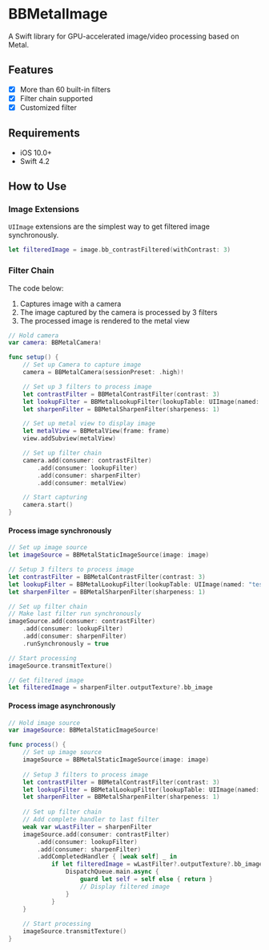# BBMetalImage

A Swift library for GPU-accelerated image/video processing based on Metal.

## Features

- [x] More than 60 built-in filters
- [x] Filter chain supported
- [x] Customized filter

## Requirements

- iOS 10.0+
- Swift 4.2

##  How to Use

### Image Extensions

`UIImage` extensions are the simplest way to get filtered image synchronously.

```swift
let filteredImage = image.bb_contrastFiltered(withContrast: 3)
```

### Filter Chain

The code below:

1. Captures image with a camera
2. The image captured by the camera is processed by 3 filters
3. The processed image is rendered to the metal view

```swift
// Hold camera
var camera: BBMetalCamera!

func setup() {
    // Set up Camera to capture image
    camera = BBMetalCamera(sessionPreset: .high)!

    // Set up 3 filters to process image
    let contrastFilter = BBMetalContrastFilter(contrast: 3)
    let lookupFilter = BBMetalLookupFilter(lookupTable: UIImage(named: "test_lookup")!.bb_metalTexture!)
    let sharpenFilter = BBMetalSharpenFilter(sharpeness: 1)

    // Set up metal view to display image
    let metalView = BBMetalView(frame: frame)
    view.addSubview(metalView)

    // Set up filter chain
    camera.add(consumer: contrastFilter)
        .add(consumer: lookupFilter)
        .add(consumer: sharpenFilter)
        .add(consumer: metalView)

    // Start capturing
    camera.start()
}
```

#### Process image synchronously

```swift
// Set up image source
let imageSource = BBMetalStaticImageSource(image: image)

// Setup 3 filters to process image
let contrastFilter = BBMetalContrastFilter(contrast: 3)
let lookupFilter = BBMetalLookupFilter(lookupTable: UIImage(named: "test_lookup")!.bb_metalTexture!)
let sharpenFilter = BBMetalSharpenFilter(sharpeness: 1)

// Set up filter chain
// Make last filter run synchronously
imageSource.add(consumer: contrastFilter)
    .add(consumer: lookupFilter)
    .add(consumer: sharpenFilter)
    .runSynchronously = true

// Start processing
imageSource.transmitTexture()

// Get filtered image
let filteredImage = sharpenFilter.outputTexture?.bb_image
```

#### Process image asynchronously

```swift
// Hold image source
var imageSource: BBMetalStaticImageSource!

func process() {
    // Set up image source
    imageSource = BBMetalStaticImageSource(image: image)
    
    // Setup 3 filters to process image
    let contrastFilter = BBMetalContrastFilter(contrast: 3)
    let lookupFilter = BBMetalLookupFilter(lookupTable: UIImage(named: "test_lookup")!.bb_metalTexture!)
    let sharpenFilter = BBMetalSharpenFilter(sharpeness: 1)
    
    // Set up filter chain
    // Add complete handler to last filter
    weak var wLastFilter = sharpenFilter
    imageSource.add(consumer: contrastFilter)
        .add(consumer: lookupFilter)
        .add(consumer: sharpenFilter)
        .addCompletedHandler { [weak self] _ in
            if let filteredImage = wLastFilter?.outputTexture?.bb_image {
                DispatchQueue.main.async {
                    guard let self = self else { return }
                    // Display filtered image
                }
            }
    }
    
    // Start processing
    imageSource.transmitTexture()
}
```

